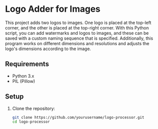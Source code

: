 # Logo Adder for Images
This project adds two logos to images. One logo is placed at the top-left corner, and the other is placed at the top-right corner. With this Python script, you can add watermarks and logos to images, and these can be saved with a custom naming sequence that is specified. Additionally, this program works on different dimensions and resolutions and adjusts the logo's dimensions according to the image.

## Requirements

- Python 3.x
- PIL (Pillow)

## Setup

1. Clone the repository:

   ```bash
   git clone https://github.com/yourusername/logo-processor.git
   cd logo-processor
